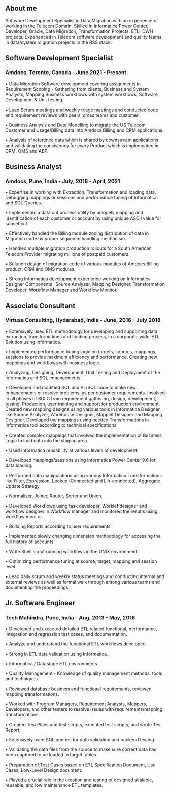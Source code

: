 
## About me

Software Development Specialist in Data Migration with an experience of working in the Telecom Domain. Skilled in Informatica Power Center, Developer, Oracle, Data Migration, Transformation Projects, ETL- DWH projects. Experienced in Telecom software development and quality teams in data/system migration projects in the BSS stack.


## Software Development Specialist 
### Amdocs, Toronto, Canada - June 2021 - Present

•	Data Migration Software development covering assignments in Requirement Scoping - Gathering from clients, Business and System Analysts, Mapping Business workflows with system workflows, Software Development & Unit testing.

•	Lead Scrum meetings and weekly triage meetings and conducted code and requirement reviews with peers, cross teams and customer.

•	Business Analysis and Data Modelling to migrate the US Telecom Customer and Usage/Billing data into Amdocs Billing and CRM applications. 

•	Analysis of reference data which is shared by downstream applications and validating the consistency for every Product which is implemented in CRM, OMS and ABP.



## Business Analyst 
### Amdocs, Pune, India - July, 2018 - April, 2021

•	Expertise in working with Extraction, Transformation and loading data, Debugging mappings or sessions and performance tuning of Informatica and SQL Queries.

•	Implemented a data cut process utility by uniquely mapping and identification of each customer or account by using unique ASCII value for subset cut.

•	Effectively handled the Billing module zoning distribution of data in Migration code by proper sequence handling mechanism.

•	Handled multiple migration production rollouts for a South American Telecom Provider migrating millions of postpaid customers.

•	Solution design of migration code of various modules of Amdocs Billing product, CRM and OMS modules.

•	Strong Informatica development experience working on Informatica Designer Components -Source Analyzer, Mapping Designer, Transformation Developer, Workflow Manager and Workflow Monitor.


## Associate Consultant 
### Virtusa Consulting, Hyderabad, India - June, 2016 - July 2018

•	Extensively used ETL methodology for developing and supporting data extraction, transformations and loading process, in a corporate-wide-ETL Solution using Informatica.

•	Implemented performance tuning logic on targets, sources, mappings, sessions to provide maximum efficiency and performance, Creating new mappings and workflows with business logic.

•	Analyzing, Designing, Development, Unit Testing and Deployment of the Informatica and SQL enhancements.

•	Developed and modified SQL and PL/SQL code to make new enhancements or resolve problems, as per customer requirements. Involved in all phases of SDLC from requirement gathering, design, development, testing, Production, user training and support for production environment. Created new mapping designs using various tools in Informatica Designer like Source Analyzer, Warehouse Designer, Mapplet Designer and Mapping Designer. Developed the mappings using needed Transformations in Informatica tool according to technical specifications

•	Created complex mappings that involved the implementation of Business Logic to load data into the staging area.

•	Used Informatica reusability at various levels of development.

•	Developed mappings/sessions using Informatica Power Center 9.6 for data loading.

•	Performed data manipulations using various Informatica Transformations like Filter, Expression, Lookup (Connected and Lin-connected), Aggregate, Update Strategy,

•	Normalizer, Joiner, Router, Sorter and Union.

•	Developed Workflows using task developer, Worklet designer and workflow designer in Workflow manager and monitored the results using workflow monitor.

•	Building Reports according to user requirements.

•	Implemented slowly changing dimension methodology for accessing the full history of accounts.

•	Write Shell script running workflows in the UNIX environment.

•	Optimizing performance tuning at source, target, mapping and session level

•	Lead daily scrum and weekly status meetings and conducting internal and external reviews as well as formal walk through among various teams and documenting the proceedings.



## Jr. Software Engineer 
### Tech Mahindra, Pune, India - Aug, 2013 - May, 2016

•	Developed and executed detailed ETL related functional, performance, integration and regression test cases, and documentation.

•	Analyze and understand the functional ETL workflows developed.

•	Strong in ETL data validation using Informatica.

•	Informatica / Datastage ETL environments

•	Quality Management - Knowledge of quality management methods, tools and techniques.

•	Reviewed database business and functional requirements, reviewed mapping transformations.

•	Worked with Program Managers, Requirement Analysts, Mappers, Developers, and other testers to resolve issues with requirements/mapping transformations

•	Created Test Plans and test scripts, executed test scripts, and wrote Test Report.

•	Extensively used SQL queries for data validation and backend testing.

•	Validating the data files from the source to make sure correct data has been captured to be loaded to target tables.

•	Preparation of Test Cases based on ETL Specification Document, Use Cases, Low-Level Design document.

•	Played a crucial role in the creation and testing of designed scalable, reusable, and low maintenance ETL templates.

